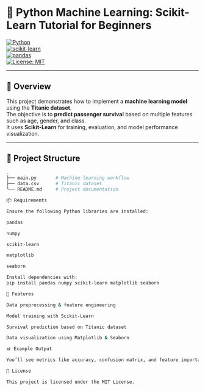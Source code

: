 # 🐍 Python Machine Learning: Scikit-Learn Tutorial for Beginners  

[![Python](https://img.shields.io/badge/Python-3.9%2B-blue.svg)](https://www.python.org/)  
[![scikit-learn](https://img.shields.io/badge/scikit--learn-1.5.0-orange.svg)](https://scikit-learn.org/stable/)  
[![pandas](https://img.shields.io/badge/pandas-2.2.0-green.svg)](https://pandas.pydata.org/)  
[![License: MIT](https://img.shields.io/badge/License-MIT-yellow.svg)](LICENSE)  

---

## 📖 Overview  
This project demonstrates how to implement a **machine learning model** using the **Titanic dataset**.  
The objective is to **predict passenger survival** based on multiple features such as age, gender, and class.  
It uses **Scikit-Learn** for training, evaluation, and model performance visualization.  

---

## 📂 Project Structure  
```bash
.
├── main.py       # Machine learning workflow
├── data.csv      # Titanic dataset
└── README.md     # Project documentation

📦 Requirements

Ensure the following Python libraries are installed:

pandas

numpy

scikit-learn

matplotlib

seaborn

Install dependencies with:
pip install pandas numpy scikit-learn matplotlib seaborn

🚀 Features

Data preprocessing & feature engineering

Model training with Scikit-Learn

Survival prediction based on Titanic dataset

Data visualization using Matplotlib & Seaborn

📊 Example Output

You’ll see metrics like accuracy, confusion matrix, and feature importance plots once you run the notebook/script.

📜 License

This project is licensed under the MIT License.
